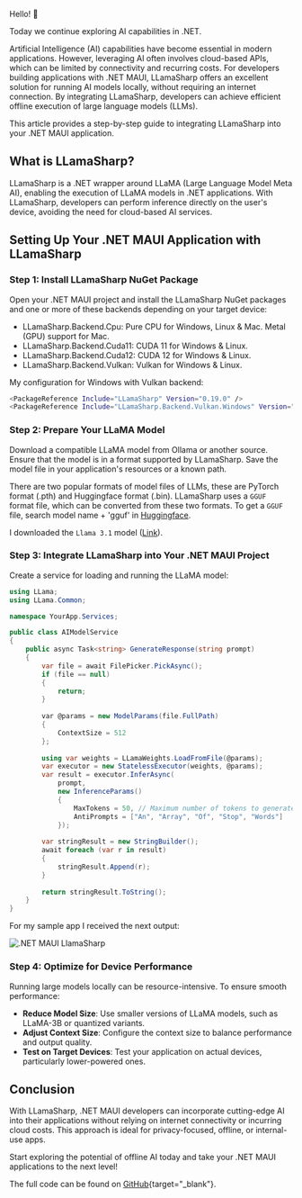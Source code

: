 Hello! 👋

Today we continue exploring AI capabilities in .NET.

Artificial Intelligence (AI) capabilities have become essential in modern applications. However, leveraging AI often involves cloud-based APIs, which can be limited by connectivity and recurring costs. For developers building applications with .NET MAUI, LLamaSharp offers an excellent solution for running AI models locally, without requiring an internet connection. By integrating LLamaSharp, developers can achieve efficient offline execution of large language models (LLMs).

This article provides a step-by-step guide to integrating LLamaSharp into your .NET MAUI application.

## What is LLamaSharp?

LLamaSharp is a .NET wrapper around LLaMA (Large Language Model Meta AI), enabling the execution of LLaMA models in .NET applications. With LLamaSharp, developers can perform inference directly on the user's device, avoiding the need for cloud-based AI services.

## Setting Up Your .NET MAUI Application with LLamaSharp

### Step 1: Install LLamaSharp NuGet Package

Open your .NET MAUI project and install the LLamaSharp NuGet packages and one or more of these backends depending on your target device:

- LLamaSharp.Backend.Cpu: Pure CPU for Windows, Linux & Mac. Metal (GPU) support for Mac.
- LLamaSharp.Backend.Cuda11: CUDA 11 for Windows & Linux.
- LLamaSharp.Backend.Cuda12: CUDA 12 for Windows & Linux.
- LLamaSharp.Backend.Vulkan: Vulkan for Windows & Linux.

My configuration for Windows with Vulkan backend:

```bash
<PackageReference Include="LLamaSharp" Version="0.19.0" />
<PackageReference Include="LLamaSharp.Backend.Vulkan.Windows" Version="0.19.0" />
```

### Step 2: Prepare Your LLaMA Model

Download a compatible LLaMA model from Ollama or another source. Ensure that the model is in a format supported by LLamaSharp. Save the model file in your application's resources or a known path.

There are two popular formats of model files of LLMs, these are PyTorch format (.pth) and Huggingface format (.bin). LLamaSharp uses a `GGUF` format file, which can be converted from these two formats. To get a `GGUF` file, search model name + 'gguf' in [Huggingface](https://huggingface.co/).

I downloaded the `Llama 3.1` model ([Link](https://huggingface.co/cognitivecomputations/dolphin-2.9.4-llama3.1-8b-gguf)).

### Step 3: Integrate LLamaSharp into Your .NET MAUI Project

Create a service for loading and running the LLaMA model:

```csharp
using LLama;
using LLama.Common;

namespace YourApp.Services;

public class AIModelService
{
    public async Task<string> GenerateResponse(string prompt)
    {
        var file = await FilePicker.PickAsync();
        if (file == null)
        {
        	return;
        }
        
        var @params = new ModelParams(file.FullPath)
        {
        	ContextSize = 512
        };
        
        using var weights = LLamaWeights.LoadFromFile(@params);
        var executor = new StatelessExecutor(weights, @params);
        var result = executor.InferAsync(
        	prompt,
        	new InferenceParams()
        	{
        		MaxTokens = 50, // Maximum number of tokens to generate
        		AntiPrompts = ["An", "Array", "Of", "Stop", "Words"]
        	});
        
        var stringResult = new StringBuilder();
        await foreach (var r in result)
        {
        	stringResult.Append(r);
        }
        
        return stringResult.ToString();
    }
}
```

For my sample app I received the next output:

![.NET MAUI LlamaSharp](https://ik.imagekit.io/VladislavAntonyuk/vladislavantonyuk/articles/59/ai.png)

### Step 4: Optimize for Device Performance

Running large models locally can be resource-intensive. To ensure smooth performance:

- **Reduce Model Size**: Use smaller versions of LLaMA models, such as LLaMA-3B or quantized variants.
- **Adjust Context Size**: Configure the context size to balance performance and output quality.
- **Test on Target Devices**: Test your application on actual devices, particularly lower-powered ones.

## Conclusion

With LLamaSharp, .NET MAUI developers can incorporate cutting-edge AI into their applications without relying on internet connectivity or incurring cloud costs. This approach is ideal for privacy-focused, offline, or internal-use apps.

Start exploring the potential of offline AI today and take your .NET MAUI applications to the next level!

The full code can be found on [GitHub](https://github.com/VladislavAntonyuk/AspireSamples/tree/main/MauiAspireOllama){target="_blank"}.
